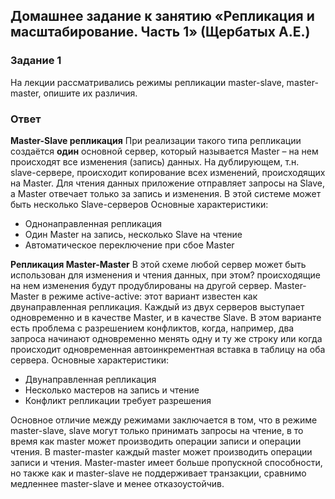 
## Домашнее задание к занятию «Репликация и масштабирование. Часть 1» (Щербатых А.Е.)
### Задание 1
На лекции рассматривались режимы репликации master-slave, master-master, опишите их различия.
### Ответ
**Master-Slave репликация**
При реализации такого типа репликации создаётся **один** основной сервер, который называется Master – на нем происходят все изменения (запись) данных. На дублирующем, т.н. slave-сервере, происходит копирование всех изменений, происходящих на Master. Для чтения данных приложение отправляет запросы на Slave, а Master отвечает только за запись и изменения. В этой системе может быть несколько Slave-серверов
Основные характеристики:
- Однонаправленная репликация
- Один Master на запись, несколько Slave на чтение
- Автоматическое переключение при сбое Master

**Репликация Master-Master**
В этой схеме любой сервер может быть использован для изменения и чтения данных, при этом? происходящие на нем изменения будут продублированы на другой сервер. 
Master-Master в режиме active-active: этот вариант известен как двунаправленная репликация. Каждый из двух серверов выступает одновременно и в качестве Master, и в качестве Slave. В этом варианте есть проблема с разрешением конфликтов, когда, например, два запроса начинают одновременно менять одну и ту же строку или когда происходит одновременная автоинкрементная вставка в таблицу на оба сервера.
Основные характеристики:
- Двунаправленная репликация
- Несколько мастеров на запись и чтение
- Конфликт репликации требует разрешения

Основное отличие между режимами заключается в том, что в режиме master-slave, slave могут только принимать запросы на чтение, в то время как master может производить операции записи и операции чтения. В master-master каждый master может производить операции записи и чтения. Master-master имеет больше пропускной способности, но также как и master-slave не поддерживает транзакции, сравнимо медленнее master-slave и менее отказоустойчив.
